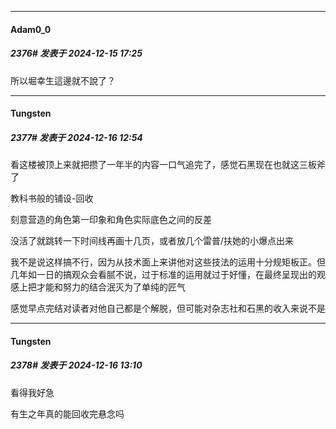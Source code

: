 ﻿
*****

####  Adam0_0  
##### 2376#       发表于 2024-12-15 17:25

所以堀幸生這邊就不說了？


*****

####  Tungsten  
##### 2377#       发表于 2024-12-16 12:54

看这楼被顶上来就把攒了一年半的内容一口气追完了，感觉石黑现在也就这三板斧了

教科书般的铺设-回收

刻意营造的角色第一印象和角色实际底色之间的反差

没活了就跳转一下时间线再画十几页，或者放几个雷普/扶她的小爆点出来

我不是说这样搞不行，因为从技术面上来讲他对这些技法的运用十分规矩板正。但几年如一日的搞观众会看腻不说，过于标准的运用就过于好懂，在最终呈现出的观感上把才能和努力的结合泯灭为了单纯的匠气

感觉早点完结对读者对他自己都是个解脱，但可能对杂志社和石黑的收入来说不是


*****

####  Tungsten  
##### 2378#       发表于 2024-12-16 13:10

看得我好急

有生之年真的能回收完悬念吗


